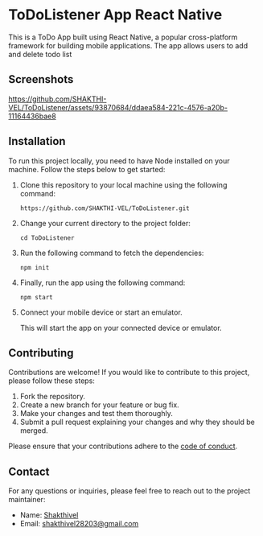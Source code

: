 # ToDoListener App React Native

This is a ToDo App built using React Native, a popular cross-platform framework for building mobile applications. The app allows users to add and delete todo list


## Screenshots




https://github.com/SHAKTHI-VEL/ToDoListener/assets/93870684/ddaea584-221c-4576-a20b-11164436bae8






## Installation

To run this project locally, you need to have Node installed on your machine. Follow the steps below to get started:

1. Clone this repository to your local machine using the following command:

   ```
   https://github.com/SHAKTHI-VEL/ToDoListener.git
   ```

2. Change your current directory to the project folder:

   ```
   cd ToDoListener
   ```

3. Run the following command to fetch the dependencies:

   ```
   npm init
   ```

4. Finally, run the app using the following command:

   ```
   npm start
   ```
   
5. Connect your mobile device or start an emulator.



   This will start the app on your connected device or emulator.

## Contributing

Contributions are welcome! If you would like to contribute to this project, please follow these steps:

1. Fork the repository.
2. Create a new branch for your feature or bug fix.
3. Make your changes and test them thoroughly.
4. Submit a pull request explaining your changes and why they should be merged.

Please ensure that your contributions adhere to the [code of conduct](CODE_OF_CONDUCT.md).


## Contact

For any questions or inquiries, please feel free to reach out to the project maintainer:

- Name: [Shakthivel](https://github.com/SHAKTHI-VEL)
- Email: [shakthivel28203@gmail.com](mailto:shakthivel28203@gmail.com)
